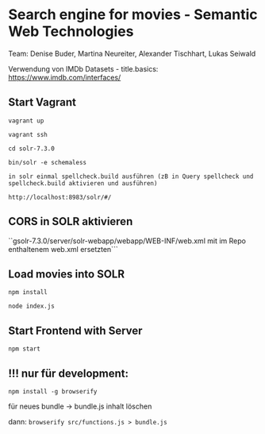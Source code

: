 # Search engine for movies - Semantic Web Technologies

Team: Denise Buder, Martina Neureiter, Alexander Tischhart, Lukas Seiwald

Verwendung von IMDb Datasets - title.basics: https://www.imdb.com/interfaces/

## Start Vagrant

```vagrant up```

```vagrant ssh```

```cd solr-7.3.0```

```bin/solr -e schemaless```

```in solr einmal spellcheck.build ausführen (zB in Query spellcheck und spellcheck.build aktivieren und ausführen)```

```http://localhost:8983/solr/#/ ```

## CORS in SOLR aktivieren

``gsolr-7.3.0/server/solr-webapp/webapp/WEB-INF/web.xml mit im Repo enthaltenem web.xml ersetzten```

## Load movies into SOLR

```npm install```

```node index.js```

## Start Frontend with Server

```npm start```

## !!! nur für development:
```npm install -g browserify```

für neues bundle ->
bundle.js inhalt löschen

dann: ```browserify src/functions.js > bundle.js```
